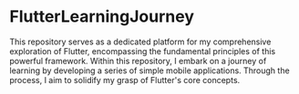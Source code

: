 # FlutterLearningJourney
This repository serves as a dedicated platform for my comprehensive exploration of Flutter, encompassing the fundamental principles of this powerful framework. Within this repository, I embark on a journey of learning by developing a series of simple mobile applications. Through the process, I aim to solidify my grasp of Flutter's core concepts.
